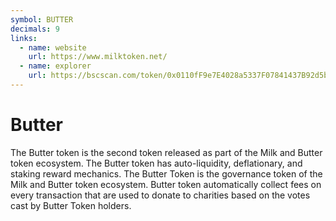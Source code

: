 ```yaml
---
symbol: BUTTER
decimals: 9
links:
  - name: website
    url: https://www.milktoken.net/
  - name: explorer
    url: https://bscscan.com/token/0x0110fF9e7E4028a5337F07841437B92d5bf53762
---
```


# Butter

The Butter token is the second token released as part of the Milk and Butter token ecosystem. The Butter token has auto-liquidity, deflationary, and staking reward mechanics. The Butter Token is the governance token of the Milk and Butter token ecosystem. Butter token automatically collect fees on every transaction that are used to donate to charities based on the votes cast by Butter Token holders.
